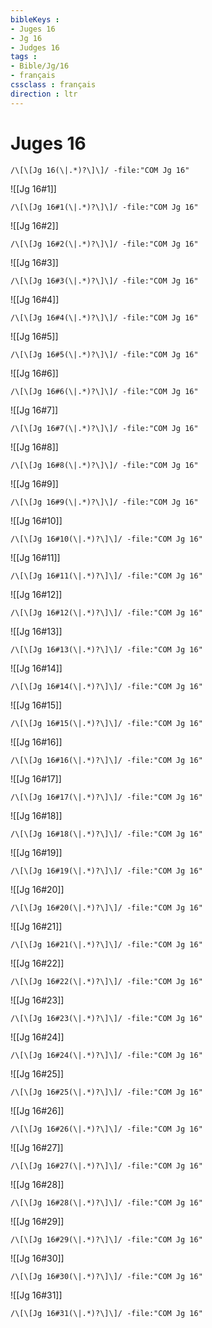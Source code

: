 ```yaml
---
bibleKeys : 
- Juges 16
- Jg 16
- Judges 16
tags : 
- Bible/Jg/16
- français
cssclass : français
direction : ltr
---
```


# Juges 16

```query
/\[\[Jg 16(\|.*)?\]\]/ -file:"COM Jg 16"
```



![[Jg 16#1]]

```query
/\[\[Jg 16#1(\|.*)?\]\]/ -file:"COM Jg 16"
```

![[Jg 16#2]]

```query
/\[\[Jg 16#2(\|.*)?\]\]/ -file:"COM Jg 16"
```

![[Jg 16#3]]

```query
/\[\[Jg 16#3(\|.*)?\]\]/ -file:"COM Jg 16"
```

![[Jg 16#4]]

```query
/\[\[Jg 16#4(\|.*)?\]\]/ -file:"COM Jg 16"
```

![[Jg 16#5]]

```query
/\[\[Jg 16#5(\|.*)?\]\]/ -file:"COM Jg 16"
```

![[Jg 16#6]]

```query
/\[\[Jg 16#6(\|.*)?\]\]/ -file:"COM Jg 16"
```

![[Jg 16#7]]

```query
/\[\[Jg 16#7(\|.*)?\]\]/ -file:"COM Jg 16"
```

![[Jg 16#8]]

```query
/\[\[Jg 16#8(\|.*)?\]\]/ -file:"COM Jg 16"
```

![[Jg 16#9]]

```query
/\[\[Jg 16#9(\|.*)?\]\]/ -file:"COM Jg 16"
```

![[Jg 16#10]]

```query
/\[\[Jg 16#10(\|.*)?\]\]/ -file:"COM Jg 16"
```

![[Jg 16#11]]

```query
/\[\[Jg 16#11(\|.*)?\]\]/ -file:"COM Jg 16"
```

![[Jg 16#12]]

```query
/\[\[Jg 16#12(\|.*)?\]\]/ -file:"COM Jg 16"
```

![[Jg 16#13]]

```query
/\[\[Jg 16#13(\|.*)?\]\]/ -file:"COM Jg 16"
```

![[Jg 16#14]]

```query
/\[\[Jg 16#14(\|.*)?\]\]/ -file:"COM Jg 16"
```

![[Jg 16#15]]

```query
/\[\[Jg 16#15(\|.*)?\]\]/ -file:"COM Jg 16"
```

![[Jg 16#16]]

```query
/\[\[Jg 16#16(\|.*)?\]\]/ -file:"COM Jg 16"
```

![[Jg 16#17]]

```query
/\[\[Jg 16#17(\|.*)?\]\]/ -file:"COM Jg 16"
```

![[Jg 16#18]]

```query
/\[\[Jg 16#18(\|.*)?\]\]/ -file:"COM Jg 16"
```

![[Jg 16#19]]

```query
/\[\[Jg 16#19(\|.*)?\]\]/ -file:"COM Jg 16"
```

![[Jg 16#20]]

```query
/\[\[Jg 16#20(\|.*)?\]\]/ -file:"COM Jg 16"
```

![[Jg 16#21]]

```query
/\[\[Jg 16#21(\|.*)?\]\]/ -file:"COM Jg 16"
```

![[Jg 16#22]]

```query
/\[\[Jg 16#22(\|.*)?\]\]/ -file:"COM Jg 16"
```

![[Jg 16#23]]

```query
/\[\[Jg 16#23(\|.*)?\]\]/ -file:"COM Jg 16"
```

![[Jg 16#24]]

```query
/\[\[Jg 16#24(\|.*)?\]\]/ -file:"COM Jg 16"
```

![[Jg 16#25]]

```query
/\[\[Jg 16#25(\|.*)?\]\]/ -file:"COM Jg 16"
```

![[Jg 16#26]]

```query
/\[\[Jg 16#26(\|.*)?\]\]/ -file:"COM Jg 16"
```

![[Jg 16#27]]

```query
/\[\[Jg 16#27(\|.*)?\]\]/ -file:"COM Jg 16"
```

![[Jg 16#28]]

```query
/\[\[Jg 16#28(\|.*)?\]\]/ -file:"COM Jg 16"
```

![[Jg 16#29]]

```query
/\[\[Jg 16#29(\|.*)?\]\]/ -file:"COM Jg 16"
```

![[Jg 16#30]]

```query
/\[\[Jg 16#30(\|.*)?\]\]/ -file:"COM Jg 16"
```

![[Jg 16#31]]

```query
/\[\[Jg 16#31(\|.*)?\]\]/ -file:"COM Jg 16"
```

